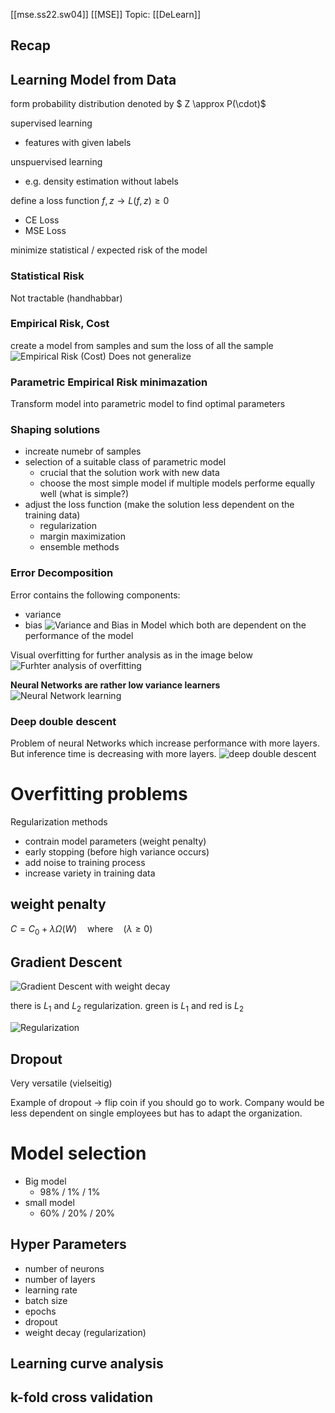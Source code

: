 
[[mse.ss22.sw04]]
[[MSE]] Topic: [[DeLearn]]

## Recap

## Learning Model from Data

form probability distribution denoted by $ Z \approx P(\cdot)$

supervised learning
- features with given labels

unspuervised learning
- e.g. density estimation without labels

define a loss function $f,z \to L(f,z) \ge 0$
- CE Loss
- MSE Loss

minimize statistical / expected risk of the model
### Statistical Risk
Not tractable (handhabbar)

### Empirical Risk, Cost

create a model from samples and sum the loss of all the sample 
![Empirical Risk (Cost)](/assets/images/2022-03-17-13-34-13.png)
Does not generalize 

### Parametric Empirical Risk minimazation

Transform model into parametric model to find optimal parameters

### Shaping solutions
- increate numebr of samples
- selection of a suitable class of parametric model
  - crucial that the solution work with new data
  - choose the most simple model if multiple models performe equally well (what is simple?)
- adjust the loss function (make the solution less dependent on the training data)
  - regularization
  - margin maximization
  - ensemble methods

### Error Decomposition
Error contains the following components:
- variance
- bias
![Variance and Bias in Model](/assets/images/2022-03-17-13-48-46.png)
which both are dependent on the performance of the model

Visual overfitting for further analysis as in the image below
![Furhter analysis of overfitting](/assets/images/2022-03-17-14-03-39.png)

**Neural Networks are rather low variance learners**
![Neural Network learning](/assets/images/2022-03-17-14-12-01.png)


### Deep double descent
Problem of neural Networks which increase performance with more layers. But inference time is decreasing with more layers.
![deep double descent](/assets/images/2022-03-17-14-36-32.png)

# Overfitting problems 

Regularization methods

- contrain model parameters (weight penalty)
- early stopping (before high variance occurs)
- add noise to training process
- increase variety in training data
## weight penalty
$C = C_0 + \lambda\Omega(W) \quad \text{where} \quad (\lambda \ge 0)$ 

## Gradient Descent

![Gradient Descent with weight decay](/assets/images/2022-03-17-14-52-37.png)

there is $L_1$ and $L_2$ regularization. 
green is $L_1$ and red is $L_2$

![Regularization](/assets/images/2022-03-17-15-00-25.png)

## Dropout
Very versatile (vielseitig)

Example of dropout $\to$ flip coin if you should go to work. Company would be less dependent on single employees but has to adapt the organization.

# Model selection
- Big model
  - 98% / 1% / 1%
- small model
  - 60% / 20% / 20%

## Hyper Parameters
- number of neurons
- number of layers
- learning rate
- batch size
- epochs
- dropout
- weight decay (regularization)

## Learning curve analysis

## k-fold cross validation












